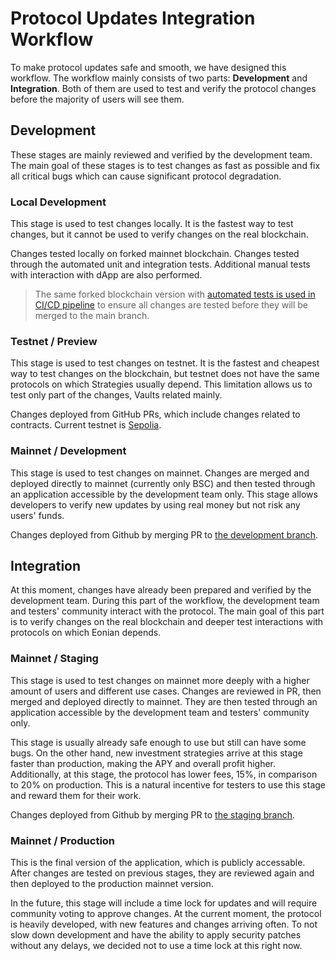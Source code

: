 # Protocol Updates Integration Workflow

To make protocol updates safe and smooth, we have designed this workflow. The workflow mainly consists of two parts: **Development** and **Integration**. Both of them are used to test and verify the protocol changes before the majority of users will see them.

## Development

These stages are mainly reviewed and verified by the development team. The main goal of these stages is to test changes as fast as possible and fix all critical bugs which can cause significant protocol degradation.

### Local Development

This stage is used to test changes locally. It is the fastest way to test changes, but it cannot be used to verify changes on the real blockchain. 

Changes tested locally on forked mainnet blockchain. Changes tested through the automated unit and integration tests. Additional manual tests with interaction with dApp are also performed.

> The same forked blockchain version with [automated tests is used in CI/CD pipeline](https://github.com/eonian-core/farm/actions/workflows/verify-smart-contracts.yaml) to ensure all changes are tested before they will be merged to the main branch.

### Testnet / Preview

This stage is used to test changes on testnet. It is the fastest and cheapest way to test changes on the blockchain, but testnet does not have the same protocols on which Strategies usually depend. This limitation allows us to test only part of the changes, Vaults related mainly.

Changes deployed from GitHub PRs, which include changes related to contracts. Current testnet is [Sepolia](https://sepolia.etherscan.io/).

### Mainnet / Development

This stage is used to test changes on mainnet. Changes are merged and deployed directly to mainnet (currently only BSC) and then tested through an application accessible by the development team only. This stage allows developers to verify new updates by using real money but not risk any users' funds.

Changes deployed from Github by merging PR to [the development branch](https://github.com/eonian-core/farm/tree/development). 

## Integration

At this moment, changes have already been prepared and verified by the development team. During this part of the workflow, the development team and testers' community interact with the protocol. The main goal of this part is to verify changes on the real blockchain and deeper test interactions with protocols on which Eonian depends.

### Mainnet / Staging

This stage is used to test changes on mainnet more deeply with a higher amount of users and different use cases. Changes are reviewed in PR, then merged and deployed directly to mainnet. They are then tested through an application accessible by the development team and testers' community only.

This stage is usually already safe enough to use but still can have some bugs. On the other hand, new investment strategies arrive at this stage faster than production, making the APY and overall profit higher.
Additionally, at this stage, the protocol has lower fees, 15%, in comparison to 20% on production. This is a natural incentive for testers to use this stage and reward them for their work.

Changes deployed from Github by merging PR to [the staging branch](https://github.com/eonian-core/farm/tree/stagging). 

### Mainnet / Production

This is the final version of the application, which is publicly accessable. After changes are tested on previous stages, they are reviewed again and then deployed to the production mainnet version.

In the future, this stage will include a time lock for updates and will require community voting to approve changes. At the current moment, the protocol is heavily developed, with new features and changes arriving often. To not slow down development and have the ability to apply security patches without any delays, we decided not to use a time lock at this right now.
